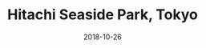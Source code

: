 ---
title: Hitachi Seaside Park, Tokyo
date: 2018-10-26
countries:
  - Japan
resources:
  - src: feature.jpg
    params: 
      weight: 0
  - src: DSCF1266.jpg
    params: 
      weight: 1
  - src: DSCF1224.jpg
    params: 
      weight: 2
  - src: DSCF1363.jpg
    params: 
      weight: 3
  - src: DSCF1327.jpg
    params: 
      weight: 4
  - src: DSCF1339.jpg
    params: 
      weight: 5
  - src: DSCF1258.jpg
    params: 
      weight: 6
  - src: DSCF1373.jpg
    params: 
      weight: 7
---